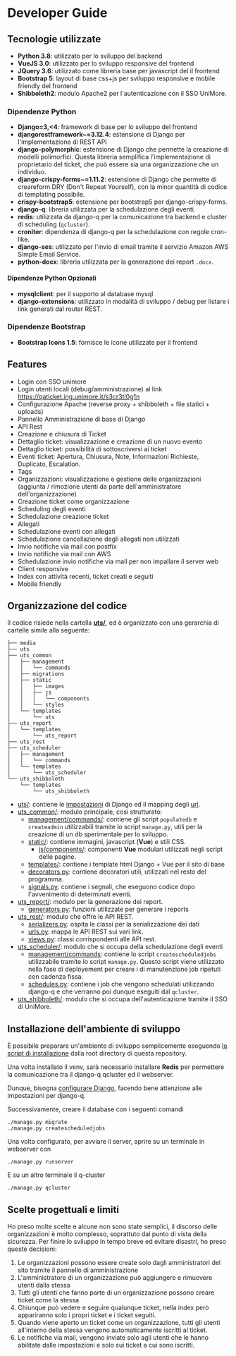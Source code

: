 # Developer Guide
## Tecnologie utilizzate
* **Python 3.8**: utilizzato per lo sviluppo del backend
* **VueJS 3.0**: utilizzato per lo sviluppo responsive del frontend
* **JQuery 3.6**: utilizzato come libreria base per javascript del il frontend
* **Bootstrap 5**: layout di base css+js per sviluppo responsive e mobile friendly del frontend
* **Shibboleth2**: modulo Apache2 per l'autenticazione con il SSO UniMore.

### Dipendenze Python
* **Django=3,<4**: framework di base per lo sviluppo del frontend
* **djangorestframework~=3.12.4**: estensione di Django per l'implementazione di REST API
* **django-polymorphic**: estensione di Django che permette la creazione di modelli polimorfici.
  Questa libreria semplifica l'implementazione di proprietario del ticket, che può essere sia una
  organizzazione che un individuo.
* **django-crispy-forms~=1.11.2**: estensione di Django che permette di creareform DRY
  (Don't Repeat Yourself), con la minor quantità di codice di templating possibile.
* **crispy-bootstrap5**: estensione per bootstrap5 per django-crispy-forms.
* **django-q**: libreria utilizzata per la schedulazione degli eventi.
* **redis**: utilizzata da django-q per la comunicazione tra backend e cluster 
  di scheduling (`qcluster`).
* **croniter**: dipendenza di django-q per la schedulazione con regole cron-like.
* **django-ses**: utilizzato per l'invio di email tramite il servizio Amazon 
  AWS Simple Email Service.
* **python-docx**: libreria utilizzata per la generazione dei report `.docx`.

#### Dipendenze Python Opzionali
* **mysqlclient**: per il supporto al database mysql
* **django-extensions**: utilizzato in modalità di sviluppo / debug per listare i link generati
dal router REST.

### Dipendenze Bootstrap
* **Bootstrap Icons 1.5**: fornisce le icone utilizzate per il frontend


## Features
* Login con SSO unimore
* Login utenti locali (debug/amministrazione) al link
https://qaticket.ing.unimore.it/s3cr3tl0g1n
* Configurazione Apache (reverse proxy + shibboleth + file statici + uploads)
* Pannello Amministrazione di base di Django
* API Rest
* Creazione e chiusura di Ticket
* Dettaglio ticket: visualizzazione e creazione di un nuovo evento
* Dettaglio ticket: possibilità di sottoscriversi ai ticket
* Eventi ticket: Apertura, Chiusura, Note, Informazioni Richieste,
Duplicato, Escalation.
* Tags
* Organizzazioni: visualizzazione e gestione delle organizzazioni
(aggiunta / rimozione utenti da parte dell'amministratore
dell'organizzazione)
* Creazione ticket come organizzazione
* Scheduling degli eventi
* Schedulazione creazione ticket
* Allegati
* Schedulazione eventi con allegati
* Schedulazione cancellazione degli allegati non utilizzati
* Invio notifiche via mail con postfix
* Invio notifiche via mail con AWS
* Schedulazione invio notifiche via mail per non impallare il server web
* Client responsive
* Index con attività recenti, ticket creati e seguiti
* Mobile friendly

## Organizzazione del codice

Il codice risiede nella cartella **[uts/](/uts)**, ed è organizzato con una gerarchia
di cartelle simile alla seguente:

```
├── media
├── uts
├── uts_common
│   ├── management
│   │   └── commands
│   ├── migrations
│   ├── static
│   │   ├── images
│   │   ├── js
│   │   │   └── components
│   │   └── styles
│   └── templates
│       └── uts
├── uts_report
│   └── templates
│       └── uts_report
├── uts_rest
├── uts_scheduler
│   ├── management
│   │   └── commands
│   └── templates
│       └── uts_scheduler
└── uts_shibboleth
    └── templates
        └── uts_shibboleth
```

* [uts/](/uts/uts): contiene le [impostazioni](/uts/uts/settings.py) di Django ed
il mapping degli [url](/uts/uts/urls.py).
* [uts_common/](/uts/uts_common): modulo principale, così strutturato:
  + [management/commands/](/uts/uts_common/management/commands): contiene gli script `populatedb` e `createadmin`
    utilizzabili tramite lo script `manage.py`, utili per la creazione di un db sperimentale
    per lo sviluppo.
  + [static/](/uts/uts_common/static): contiene immagini, javascript (**Vue**) e stili CSS.
    + [js/components/](/uts/uts_common/static/js/components): componenti **Vue** modulari
      utilizzati negli script delle pagine.
  + [templates/](/uts/uts_common/templates): contiene i template html Django + Vue per il sito di base
  + [decorators.py](/uts/uts_common/decorators.py): contiene decoratori utili, utilizzati nel
    resto del programma.
  + [signals.py](/uts/uts_common/signals.py): contiene i segnali, che eseguono codice dopo 
    l'avvenimento di determinati eventi.
* [uts_report/](/uts/uts_report): modulo per la generazione dei report.
  + [generators.py](/uts/uts_report/generators.py): funzioni utilizzate per generare i reports
* [uts_rest/](/uts/uts_rest): modulo che offre le API REST.
  + [serializers.py](/uts/uts_rest/serializers.py): ospita le classi per la serializzazione dei dati
  + [urls.py](/uts/uts_rest/urls.py): mappa le API REST sui vari link.
  + [views.py](/uts/uts_rest/views.py): classi corrispondenti alle API rest.
* [uts_scheduler/](/uts/uts_scheduler): modulo che si occupa della schedulazione degli eventi
  + [management/commands](/uts/uts_scheduler/management/commands): contiene lo script
    `createscheduledjobs` utilizzabile tramite lo script `manage.py`. Questo script viene
    utilizzato nella fase di deployement per creare i di manutenzione job ripetuti con cadenza fissa.
  + [schedules.py](/uts/uts_scheduler/schedules.py): contiene i job che vengono schedulati
  utilizzando django-q e che verranno poi dunque eseguiti dal `qcluster`.
* [uts_shibboleth/](/uts/uts_shibboleth): modulo che si occupa dell'autenticazione tramite il
  SSO di UniMore.
  
## Installazione dell'ambiente di sviluppo
È possibile preparare un'ambiente di sviluppo semplicemente eseguendo
[lo script di installazione](/sys/install.sh) dalla root directory di questa repository.

Una volta installato il venv, sarà necessario installare **Redis** per permettere la comunicazione
tra il django-q qcluster ed il webserver.

Dunque, bisogna [configurare Django](/uts/uts/settings.py), facendo bene attenzione alle
impostazioni per django-q.

Successivamente, creare il database con i seguenti comandi
```
./manage.py migrate
./manage.py createscheduledjobs
```

Una volta configurato, per avviare il server, aprire su un terminale in webserver con
```
./manage.py runserver
```
E su un altro terminale il q-cluster
```
./manage.py qcluster
```

## Scelte progettuali e limiti
Ho preso molte scelte e alcune non sono state semplici, il discorso
delle organizzazioni è molto complesso, soprattuto dal punto di vista
della sicurezza. Per finire lo sviluppo in tempo breve ed evitare
disastri, ho preso queste decisioni:
1. Le organizzazioni possono essere create solo dagli amministratori
del sito tramite il pannello di amministrazione
2. L'amministratore di un organizzazione può aggiungere e rimuovere
utenti dalla stessa
3. Tutti gli utenti che fanno parte di un organizzazione possono creare ticket come la stessa
4. Chiunque può vedere e seguire qualunque ticket, nella index però
appariranno solo i propri ticket e i ticket seguiti.
5. Quando viene aperto un ticket come un organizzazione, tutti gli
utenti all'interno della stessa vengono automaticamente iscritti al
ticket.
6. Le notifiche via mail, vengono inviate solo agli utenti che le
hanno abilitate dalle impostazioni e solo sui ticket a cui sono
iscritti.